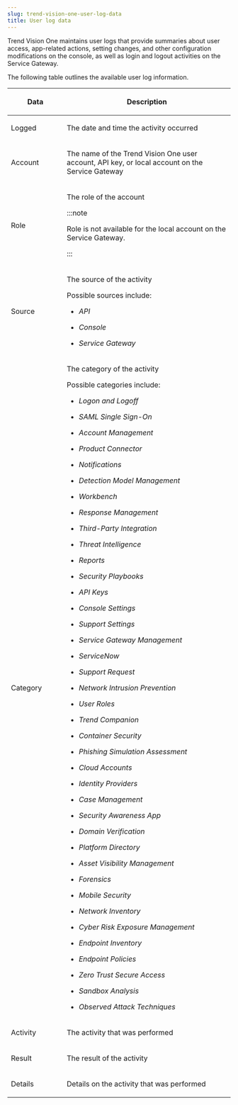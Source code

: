 ```yaml
---
slug: trend-vision-one-user-log-data
title: User log data
---
```


Trend Vision One maintains user logs that provide summaries about user access, app-related actions, setting changes, and other configuration modifications on the console, as well as login and logout activities on the Service Gateway.

The following table outlines the available user log information.

<table>
<colgroup>
<col style="width: 25%" />
<col style="width: 75%" />
</colgroup>
<thead>
<tr>
<th><p>Data</p></th>
<th><p>Description</p></th>
</tr>
</thead>
<tbody>
<tr>
<td><p>Logged</p></td>
<td><p>The date and time the activity occurred</p></td>
</tr>
<tr>
<td><p>Account</p></td>
<td><p>The name of the Trend Vision One user account, API key, or local account on the Service Gateway</p></td>
</tr>
<tr>
<td><p>Role</p></td>
<td><p>The role of the account</p>


:::note

<p>Role is not available for the local account on the Service Gateway.</p>


:::

</td>
</tr>
<tr>
<td><p>Source</p></td>
<td><p>The source of the activity</p>
<p>Possible sources include:</p>
<ul>
<li><p><em>API</em></p></li>
<li><p><em>Console</em></p></li>
<li><p><em>Service Gateway</em></p></li>
</ul></td>
</tr>
<tr>
<td><p>Category</p></td>
<td><p>The category of the activity</p>
<p>Possible categories include:</p>
<ul>
<li><p><em>Logon and Logoff</em></p></li>
<li><p><em>SAML Single Sign-On</em></p></li>
<li><p><em>Account Management</em></p></li>
<li><p><em>Product Connector</em></p></li>
<li><p><em>Notifications</em></p></li>
<li><p><em>Detection Model Management</em></p></li>
<li><p><em>Workbench</em></p></li>
<li><p><em>Response Management</em></p></li>
<li><p><em>Third-Party Integration</em></p></li>
<li><p><em>Threat Intelligence</em></p></li>
<li><p><em>Reports</em></p></li>
<li><p><em>Security Playbooks</em></p></li>
<li><p><em>API Keys</em></p></li>
<li><p><em>Console Settings</em></p></li>
<li><p><em>Support Settings</em></p></li>
<li><p><em>Service Gateway Management</em></p></li>
<li><p><em>ServiceNow</em></p></li>
<li><p><em>Support Request</em></p></li>
<li><p><em>Network Intrusion Prevention</em></p></li>
<li><p><em>User Roles</em></p></li>
<li><p><em>Trend Companion</em></p></li>
<li><p><em>Container Security</em></p></li>
<li><p><em>Phishing Simulation Assessment</em></p></li>
<li><p><em>Cloud Accounts</em></p></li>
<li><p><em>Identity Providers</em></p></li>
<li><p><em>Case Management</em></p></li>
<li><p><em>Security Awareness App</em></p></li>
<li><p><em>Domain Verification</em></p></li>
<li><p><em>Platform Directory</em></p></li>
<li><p><em>Asset Visibility Management</em></p></li>
<li><p><em>Forensics</em></p></li>
<li><p><em>Mobile Security</em></p></li>
<li><p><em>Network Inventory</em></p></li>
<li><p><em>Cyber Risk Exposure Management</em></p></li>
<li><p><em>Endpoint Inventory</em></p></li>
<li><p><em>Endpoint Policies</em></p></li>
<li><p><em>Zero Trust Secure Access</em></p></li>
<li><p><em>Sandbox Analysis</em></p></li>
<li><p><em>Observed Attack Techniques</em></p></li>
</ul></td>
</tr>
<tr>
<td><p>Activity</p></td>
<td><p>The activity that was performed</p></td>
</tr>
<tr>
<td><p>Result</p></td>
<td><p>The result of the activity</p></td>
</tr>
<tr>
<td><p>Details</p></td>
<td><p>Details on the activity that was performed</p></td>
</tr>
</tbody>
</table>
